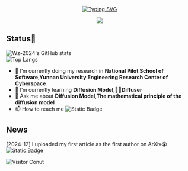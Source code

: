 <p align="center">
<a href="https://git.io/typing-svg"><img src="https://readme-typing-svg.demolab.com?font=Fira+Code&weight=80&size=32&pause=1000&color=F74322&background=DFFFEB00&width=435&lines=Welcome+to+My+GitHub!%F0%9F%8E%89" alt="Typing SVG" /></a>
<p>
<p align="center">
  <img src="https://capsule-render.vercel.app/api?type=waving&height=300&color=gradient&text=I'm%20WangZhen🧨&descAlign=66" />
</p>

## Status🤗
![Wz-2024's GitHub stats](https://github-readme-stats.vercel.app/api?username=Wz-2024&show_icons=True&theme=highcontrast) <br>
![Top Langs](https://github-readme-stats.vercel.app/api/top-langs/?username=Wz-2024&layout=compact)

- 🔭 I’m currently doing my research in **National Pilot School of Software,Yunnan University Engineering Research Center of Cyberspace**
- 🌱 I’m currently learning **Diffusion Model**,**🧨🧨Diffuser**
- 💬 Ask me about **Diffusion Model**,**The mathematical principle of the diffusion model**
- 📫 How to reach me ![Static Badge](https://img.shields.io/badge/Email-tuobazhen%40yeah.net-blue)
## News
[2024-12] I uploaded my first article as the first author on ArXiv😭 [![Static Badge](https://img.shields.io/badge/ArXiv-Diffusion%20Model%20From%20Scratch-red?labelColor=red&color=gray)](https://arxiv.org/abs/2412.10824v1)

![Visitor Conut](https://profile-counter.glitch.me/Wz-2024/count.svg)


